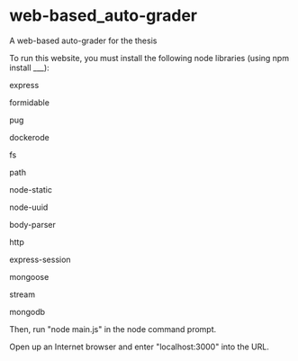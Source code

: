 # web-based_auto-grader
A web-based auto-grader for the thesis

To run this website, you must install the following node libraries (using npm install ___):

express

formidable

pug

dockerode

fs

path

node-static

node-uuid

body-parser

http

express-session

mongoose

stream

mongodb

Then, run "node main.js" in the node command prompt.

Open up an Internet browser and enter "localhost:3000" into the URL.
